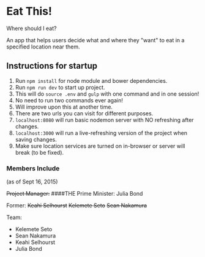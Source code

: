 # Eat This!
Where should I eat?

An app that helps users decide what and where they "want" to eat in a specified location near them.

## Instructions for startup
1. Run `npm install` for node module and bower dependencies.
1. Run `npm run dev` to start up project.
  2. This will do `source .env` and `gulp` with one command and in one session!
  2. No need to run two commands ever again!
  2. Will improve upon this at another time.
1. There are two urls you can visit for different purposes.
  2. `localhost:8080` will run basic nodemon server with NO refreshing after changes.
  2. `localhost:3000` will run a live-refreshing version of the project when saving changes.
1. Make sure location services are turned on in-browser or server will break (to be fixed).

### Members Include
(as of Sept 16, 2015)

~~Project Manager:~~
####THE Prime Minister: 
Julia Bond

Former: 
~~Keahi Selhourst~~ ~~Kelemete Seto~~ ~~Sean Nakamura~~ 

Team:
  - Kelemete Seto
  - Sean Nakamura
  - Keahi Selhourst
  - Julia Bond
